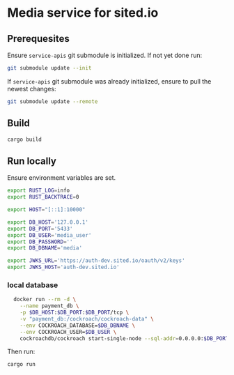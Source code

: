 # Media service for sited.io

## Prerequesites

Ensure `service-apis` git submodule is initialized. If not yet done run:

```sh
git submodule update --init
```

If `service-apis` git submodule was already initialized, ensure to pull the newest changes:

```sh
git submodule update --remote
```

## Build

```sh
cargo build
```

## Run locally

Ensure environment variables are set.

```sh
export RUST_LOG=info
export RUST_BACKTRACE=0

export HOST="[::1]:10000"

export DB_HOST='127.0.0.1'
export DB_PORT='5433'
export DB_USER='media_user'
export DB_PASSWORD=''
export DB_DBNAME='media'

export JWKS_URL='https://auth-dev.sited.io/oauth/v2/keys'
export JWKS_HOST='auth-dev.sited.io'
```

### local database

```sh
  docker run --rm -d \
    --name payment_db \
    -p $DB_HOST:$DB_PORT:$DB_PORT/tcp \
    -v "payment_db:/cockroach/cockroach-data" \
    --env COCKROACH_DATABASE=$DB_DBNAME \
    --env COCKROACH_USER=$DB_USER \
    cockroachdb/cockroach start-single-node --sql-addr=0.0.0.0:$DB_PORT --insecure
```

Then run:

```sh
cargo run
```

